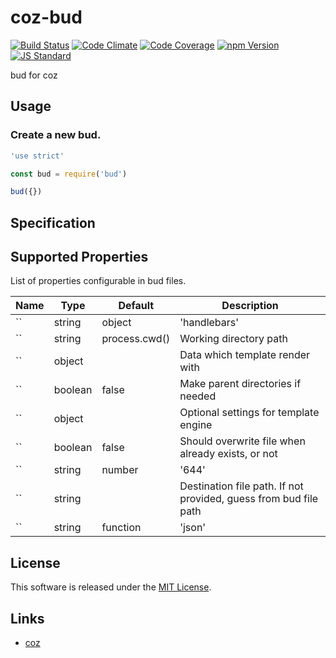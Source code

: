 coz-bud
==========

<!---
This file is generated by ape-tmpl. Do not update manually.
--->

<!-- Badge Start -->
<a name="badges"></a>

[![Build Status][bd_travis_shield_url]][bd_travis_url]
[![Code Climate][bd_codeclimate_shield_url]][bd_codeclimate_url]
[![Code Coverage][bd_codeclimate_coverage_shield_url]][bd_codeclimate_url]
[![npm Version][bd_npm_shield_url]][bd_npm_url]
[![JS Standard][bd_standard_shield_url]][bd_standard_url]

[bd_repo_url]: https://github.com/coz-labo/coz-bud
[bd_travis_url]: http://travis-ci.org/coz-labo/coz-bud
[bd_travis_shield_url]: http://img.shields.io/travis/coz-labo/coz-bud.svg?style=flat
[bd_travis_com_url]: http://travis-ci.com/coz-labo/coz-bud
[bd_travis_com_shield_url]: https://api.travis-ci.com/coz-labo/coz-bud.svg?token=
[bd_license_url]: https://github.com/coz-labo/coz-bud/blob/master/LICENSE
[bd_codeclimate_url]: http://codeclimate.com/github/coz-labo/coz-bud
[bd_codeclimate_shield_url]: http://img.shields.io/codeclimate/github/coz-labo/coz-bud.svg?style=flat
[bd_codeclimate_coverage_shield_url]: http://img.shields.io/codeclimate/coverage/github/coz-labo/coz-bud.svg?style=flat
[bd_gemnasium_url]: https://gemnasium.com/coz-labo/coz-bud
[bd_gemnasium_shield_url]: https://gemnasium.com/coz-labo/coz-bud.svg
[bd_npm_url]: http://www.npmjs.org/package/coz-bud
[bd_npm_shield_url]: http://img.shields.io/npm/v/coz-bud.svg?style=flat
[bd_standard_url]: http://standardjs.com/
[bd_standard_shield_url]: https://img.shields.io/badge/code%20style-standard-brightgreen.svg

<!-- Badge End -->


<!-- Description Start -->
<a name="description"></a>

bud for coz

<!-- Description End -->




<!-- Sections Start -->
<a name="sections"></a>

<!-- Section from "doc/guides/02.Usage.md.hbs" Start -->

<a name="section-doc-guides-02-usage-md"></a>

Usage
----

### Create a new bud.

```javascript
'use strict'

const bud = require('bud')

bud({})

```


<!-- Section from "doc/guides/02.Usage.md.hbs" End -->

<!-- Section from "doc/guides/03.Spec.md.hbs" Start -->

<a name="section-doc-guides-03-spec-md"></a>

Specification
-------------


## Supported Properties

List of properties configurable in bud files.

| Name | Type | Default | Description |
| ----- | ----- | ----- | ----- |
| `` | string|object | &#x27;handlebars&#x27; | Template engine name or engine itself |
| `` | string | process.cwd() | Working directory path |
| `` | object |  | Data which template render with |
| `` | boolean | false | Make parent directories if needed |
| `` | object |  | Optional settings for template engine |
| `` | boolean | false | Should overwrite file when already exists, or not |
| `` | string|number | &#x27;644&#x27; | Permission of generated files. (eg., &#x27;444&#x27; for readonly files) |
| `` | string |  | Destination file path. If not provided, guess from bud file path |
| `` | string|function | &#x27;json&#x27; | Template file path or registered template name or template function |




<!-- Section from "doc/guides/03.Spec.md.hbs" End -->


<!-- Sections Start -->


<!-- LICENSE Start -->
<a name="license"></a>

License
-------
This software is released under the [MIT License](https://github.com/coz-labo/coz-bud/blob/master/LICENSE).

<!-- LICENSE End -->


<!-- Links Start -->
<a name="links"></a>

Links
------

+ [coz][coz_url]

[coz_url]: https://github.com/coz-labo/coz

<!-- Links End -->
